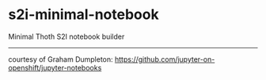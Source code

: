 # s2i-minimal-notebook
Minimal Thoth S2I notebook builder

---
courtesy of Graham Dumpleton: https://github.com/jupyter-on-openshift/jupyter-notebooks
